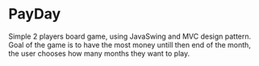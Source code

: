 # PayDay
Simple 2 players board game, using JavaSwing and MVC design pattern.
Goal of the game is to have the most money untill then end of the month, the user chooses how many months they want to play.
